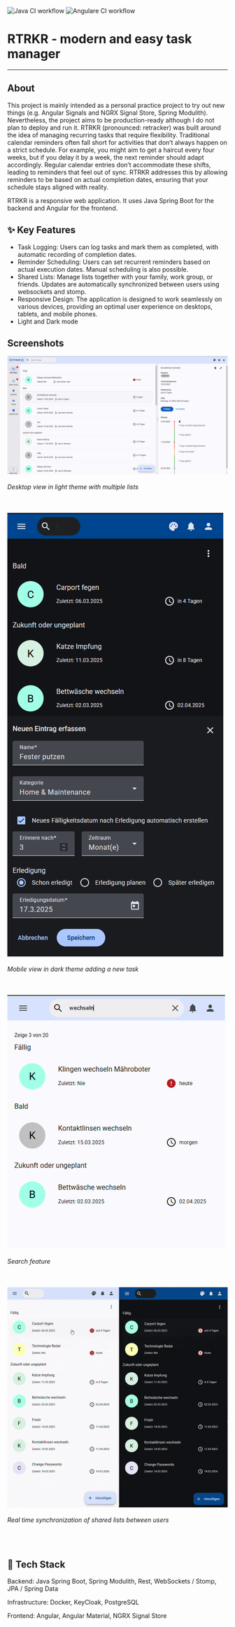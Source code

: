 ![Java CI workflow](https://github.com/lbakker77/retracker/actions/workflows/maven.yml/badge.svg) ![Angulare CI workflow](https://github.com/lbakker77/retracker/actions/workflows/node.js.yml/badge.svg)

# RTRKR - modern and easy task manager

---


## About
This project is mainly intended as a personal practice project to try out new things (e.g. Angular Signals and NGRX Signal Store, Spring Modulith). Nevertheless, the project aims to be production-ready although I do not plan to deploy and run it. 
RTRKR (pronounced: retracker) was built around the idea of managing recurring tasks that require flexibility. Traditional calendar reminders often fall short for activities that don’t always happen on a strict schedule. For example, you might aim to get a haircut every four weeks, but if you delay it by a week, the next reminder should adapt accordingly. Regular calendar entries don’t accommodate these shifts, leading to reminders that feel out of sync. RTRKR addresses this by allowing reminders to be based on actual completion dates, ensuring that your schedule stays aligned with reality.

RTRKR is a responsive web application. It uses Java Spring Boot for the backend and Angular for the frontend.

## :sparkles: Key Features
* Task Logging: Users can log tasks and mark them as completed, with automatic recording of completion dates.
* Reminder Scheduling: Users can set recurrent reminders based on actual execution dates. Manual scheduling is also possible.
* Shared Lists: Manage lists together with your family, work group, or friends. Updates are automatically synchronized between users using websockets and stomp.
* Responsive Design: The application is designed to work seamlessly on various devices, providing an optimal user experience on desktops, tablets, and mobile phones.
* Light and Dark mode

## Screenshots

![basic desktop view](assets/screenshot1.png)<br/><br/>
*Desktop view in light theme with multiple lists*
<br/><br/>
<br/><br/>
![add task mobile dark theme](assets/screenshot_add_task.png)<br/><br/>
*Mobile view in dark theme adding a new task*
<br/><br/>
<br/><br/>
![Search in mobile mode](assets/screenshot_search.png)<br/><br/>
*Search feature*
<br/><br/>
<br/><br/>
![real time collaboration](assets/shared_lists.gif)<br/><br/>
*Real time synchronization of shared lists between users*
<br/><br/>
<br/><br/>


## :electric_plug: Tech Stack

Backend: Java Spring Boot, Spring Modulith, Rest, WebSockets / Stomp, JPA / Spring Data

Infrastructure: Docker, KeyCloak, PostgreSQL

Frontend: Angular, Angular Material, NGRX Signal Store

